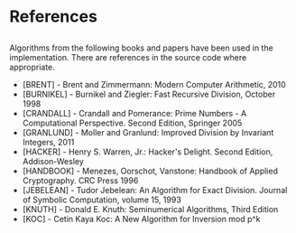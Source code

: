 # References

## 

Algorithms from the following books and papers have been used in the implementation.
There are references in the source code where appropriate.
* [BRENT] - Brent and Zimmermann: Modern Computer Arithmetic, 2010
* [BURNIKEL] - Burnikel and Ziegler: Fast Recursive Division, October 1998
* [CRANDALL] - Crandall and Pomerance: Prime Numbers - A Computational Perspective. Second Edition, Springer 2005
* [GRANLUND] - Moller and Granlund: Improved Division by Invariant Integers, 2011
* [HACKER] - Henry S. Warren, Jr.: Hacker's Delight. Second Edition, Addison-Wesley
* [HANDBOOK] - Menezes, Oorschot, Vanstone: Handbook of Applied Cryptography. CRC Press 1996
* [JEBELEAN] - Tudor Jebelean: An Algorithm for Exact Division. Journal of Symbolic Computation, volume 15, 1993
* [KNUTH] - Donald E. Knuth: Seminumerical Algorithms, Third Edition
* [KOC] - Cetin Kaya Koc: A New Algorithm for Inversion mod p^k

